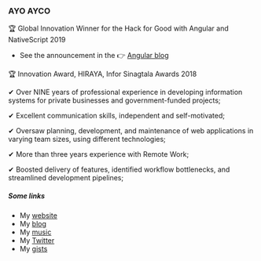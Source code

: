 ### AYO AYCO

🏆 Global Innovation Winner for the Hack for Good with Angular and NativeScript 2019
- See the announcement in the 👉 [Angular blog](https://blog.angular.io/hack-for-good-6b500f1946a3#36f0)

🏆 Innovation Award, HIRAYA, Infor Sinagtala Awards 2018

✔ Over NINE years of professional experience in developing information systems for private businesses and government-funded projects;

✔ Excellent communication skills, independent and self-motivated;

✔ Oversaw planning, development, and maintenance of web applications in varying team sizes, using different technologies;

✔ More than three years experience with Remote Work;

✔ Boosted delivery of features, identified workflow bottlenecks, and streamlined development pipelines;

##### Some links
- My [website](https://ayco.io)
- My [blog](https://blog.ayco.io)
- My [music](https://soundcloud.com/ayoayco)
- My [Twitter](https://twitter.com/ayoayco)
- My [gists](https://gist.github.com/ayoayco)

<!--
**ayoayco/ayoayco** is a ✨ _special_ ✨ repository because its `README.md` (this file) appears on your GitHub profile.

Here are some ideas to get you started:

- 🔭 I’m currently working on ...
- 🌱 I’m currently learning ...
- 👯 I’m looking to collaborate on ...
- 🤔 I’m looking for help with ...
- 💬 Ask me about ...
- 📫 How to reach me: ...
- 😄 Pronouns: ...
- ⚡ Fun fact: ...
-->
